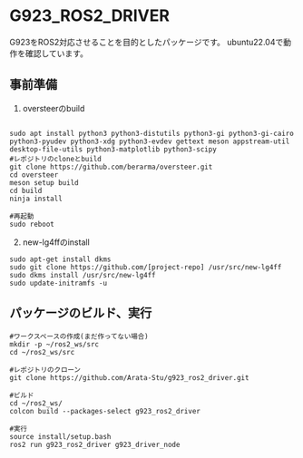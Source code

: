 # G923_ROS2_DRIVER
G923をROS2対応させることを目的としたパッケージです。
ubuntu22.04で動作を確認しています。

## 事前準備
1. oversteerのbuild
```shell

sudo apt install python3 python3-distutils python3-gi python3-gi-cairo python3-pyudev python3-xdg python3-evdev gettext meson appstream-util desktop-file-utils python3-matplotlib python3-scipy
#レポジトリのcloneとbuild
git clone https://github.com/berarma/oversteer.git
cd oversteer
meson setup build
cd build
ninja install

#再起動
sudo reboot
```
2. new-lg4ffのinstall
```shell
sudo apt-get install dkms
sudo git clone https://github.com/[project-repo] /usr/src/new-lg4ff
sudo dkms install /usr/src/new-lg4ff
sudo update-initramfs -u
```

## パッケージのビルド、実行
```shell
#ワークスペースの作成(まだ作ってない場合)
mkdir -p ~/ros2_ws/src
cd ~/ros2_ws/src

#レポジトリのクローン
git clone https://github.com/Arata-Stu/g923_ros2_driver.git

#ビルド
cd ~/ros2_ws/
colcon build --packages-select g923_ros2_driver

#実行
source install/setup.bash
ros2 run g923_ros2_driver g923_driver_node
```
